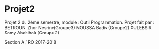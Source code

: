 # Projet2
Projet 2 du 2éme semestre, module : Outil Programmation.
Projet fait par :
BETROUNI Zhor Nesrine(Groupe3)
MOUSSA Badis (Groupe2)
OULEBSIR Samy Abdelhak (Groupe 2)


Section A / RO 
2017-2018
